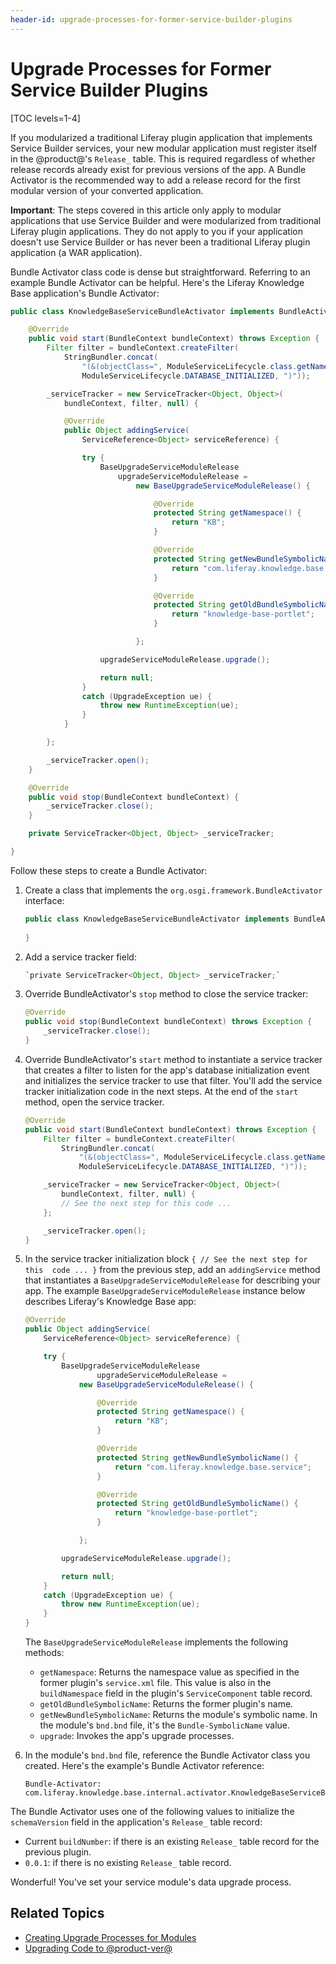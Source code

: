 ```yaml
---
header-id: upgrade-processes-for-former-service-builder-plugins
---
```


# Upgrade Processes for Former Service Builder Plugins

[TOC levels=1-4]

If you modularized a traditional Liferay plugin application that implements 
Service Builder services, your new modular application must register itself in 
the @product@'s `Release_` table. This is required regardless of whether release 
records already exist for previous versions of the app. A Bundle Activator is 
the recommended way to add a release record for the first modular version of 
your converted application. 

**Important**: The steps covered in this article only apply to modular 
applications that use Service Builder and were modularized from traditional 
Liferay plugin applications. They do not apply to you if your application 
doesn't use Service Builder or has never been a traditional Liferay plugin 
application (a WAR application). 

Bundle Activator class code is dense but straightforward. Referring to an 
example Bundle Activator can be helpful. Here's the Liferay Knowledge Base 
application's Bundle Activator:

```java
public class KnowledgeBaseServiceBundleActivator implements BundleActivator {

	@Override
	public void start(BundleContext bundleContext) throws Exception {
		Filter filter = bundleContext.createFilter(
			StringBundler.concat(
				"(&(objectClass=", ModuleServiceLifecycle.class.getName(), ")",
				ModuleServiceLifecycle.DATABASE_INITIALIZED, ")"));

		_serviceTracker = new ServiceTracker<Object, Object>(
			bundleContext, filter, null) {

			@Override
			public Object addingService(
				ServiceReference<Object> serviceReference) {

				try {
					BaseUpgradeServiceModuleRelease
						upgradeServiceModuleRelease =
							new BaseUpgradeServiceModuleRelease() {

								@Override
								protected String getNamespace() {
									return "KB";
								}

								@Override
								protected String getNewBundleSymbolicName() {
									return "com.liferay.knowledge.base.service";
								}

								@Override
								protected String getOldBundleSymbolicName() {
									return "knowledge-base-portlet";
								}

							};

					upgradeServiceModuleRelease.upgrade();

					return null;
				}
				catch (UpgradeException ue) {
					throw new RuntimeException(ue);
				}
			}

		};

		_serviceTracker.open();
	}

	@Override
	public void stop(BundleContext bundleContext) {
		_serviceTracker.close();
	}

	private ServiceTracker<Object, Object> _serviceTracker;

}
```

Follow these steps to create a Bundle Activator:

1.  Create a class that implements the `org.osgi.framework.BundleActivator` 
    interface:

    ```java
    public class KnowledgeBaseServiceBundleActivator implements BundleActivator {
      
    }
    ```

2.  Add a service tracker field:

    ```java
    `private ServiceTracker<Object, Object> _serviceTracker;`
    ```

3.  Override BundleActivator's `stop` method to close the service tracker:

    ```java
    @Override
    public void stop(BundleContext bundleContext) throws Exception {
        _serviceTracker.close();
    }
    ```

4.  Override BundleActivator's `start` method to instantiate a service 
    tracker that creates a filter to listen for the app's database 
    initialization event and initializes the service tracker to use that 
    filter. You'll add the service tracker initialization code in the next 
    steps. At the end of the `start` method, open the service tracker. 

    ```java
    @Override
    public void start(BundleContext bundleContext) throws Exception {
        Filter filter = bundleContext.createFilter(
            StringBundler.concat(
                "(&(objectClass=", ModuleServiceLifecycle.class.getName(), ")",
                ModuleServiceLifecycle.DATABASE_INITIALIZED, ")"));

        _serviceTracker = new ServiceTracker<Object, Object>(
            bundleContext, filter, null) {
            // See the next step for this code ...
        };

        _serviceTracker.open();
    }
    ```

5.  In the service tracker initialization block `{ // See the next step for this 
    code ... }` from the previous step, add an `addingService` method that 
    instantiates a `BaseUpgradeServiceModuleRelease` for describing your app. 
    The example `BaseUpgradeServiceModuleRelease` instance below describes 
    Liferay's Knowledge Base app:

    ```java
    @Override
    public Object addingService(
        ServiceReference<Object> serviceReference) {

        try {
            BaseUpgradeServiceModuleRelease
                    upgradeServiceModuleRelease =
                new BaseUpgradeServiceModuleRelease() {

                    @Override
                    protected String getNamespace() {
                        return "KB";
                    }

                    @Override
                    protected String getNewBundleSymbolicName() {
                        return "com.liferay.knowledge.base.service";
                    }

                    @Override
                    protected String getOldBundleSymbolicName() {
                        return "knowledge-base-portlet";
                    }

                };

            upgradeServiceModuleRelease.upgrade();

            return null;
        }
        catch (UpgradeException ue) {
            throw new RuntimeException(ue);
        }
    }
    ```

    The `BaseUpgradeServiceModuleRelease` implements the following methods:

    -   `getNamespace`: Returns the namespace value as specified in the former 
        plugin's `service.xml` file. This value is also in the `buildNamespace` 
        field in the plugin's `ServiceComponent` table record. 
    -   `getOldBundleSymbolicName`: Returns the former plugin's name.
    -   `getNewBundleSymbolicName`: Returns the module's symbolic name. In the 
        module's `bnd.bnd` file, it's the `Bundle-SymbolicName` value. 
    -   `upgrade`: Invokes the app's upgrade processes. 

6.  In the module's `bnd.bnd` file, reference the Bundle Activator class you 
    created. Here's the example's Bundle Activator reference:

    ```properties
    Bundle-Activator: com.liferay.knowledge.base.internal.activator.KnowledgeBaseServiceBundleActivator
    ```

The Bundle Activator uses one of the following values to initialize the 
`schemaVersion` field in the application's `Release_` table record:

-   Current `buildNumber`: if there is an existing `Release_` table record for 
    the previous plugin. 
-   `0.0.1`: if there is no existing `Release_` table record. 

Wonderful! You've set your service module's data upgrade process. 

## Related Topics

- [Creating Upgrade Processes for Modules](/docs/7-2/frameworks/-/knowledge_base/f/creating-an-upgrade-process-for-your-app)
- [Upgrading Code to @product-ver@](/docs/7-2/tutorials/-/knowledge_base/t/upgrading-code-to-product-ver)
